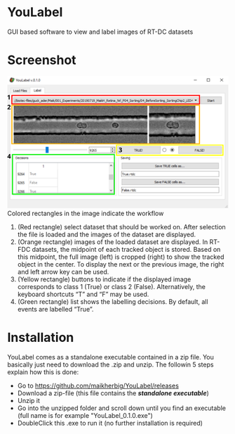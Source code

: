 # YouLabel
GUI based software to view and label images of RT-DC datasets

# Screenshot
![alt text](art/ScreenShot_v01.png "YouLabel Screenshot")  
Colored rectangles in the image indicate the workflow
1. (Red rectangle) select dataset that should be worked on. After selection the file is loaded and the images of the dataset are displayed.
2. (Orange rectangle) images of the loaded dataset are displayed. In RT-FDC datasets, the midpoint of each tracked object is stored. Based on this midpoint, the full image (left) is cropped (right) to show the tracked object in the center. To display the next or the previous image, the right and left arrow key can be used.    
3. (Yellow rectangle) buttons to indicate if the displayed image corresponds to class 1 (True) or class 2 (False). Alternatively, the keyboard shortcuts “T” and “F” may be used.   
4. (Green rectangle) list shows the labelling decisions. By default, all events are labelled “True”.  
 
# Installation
YouLabel comes as a standalone executable contained in a zip file. You basically just need to download the .zip and unzip. The followin 5 steps explain how this is done:    
* Go to https://github.com/maikherbig/YouLabel/releases
* Download a zip-file (this file contains the **_standalone executable_**)   
* Unzip it  
* Go into the unzipped folder and scroll down until you find an executable (full name is for example "YouLabel_0.1.0.exe")  
* DoubleClick this .exe to run it (no further installation is required)  
